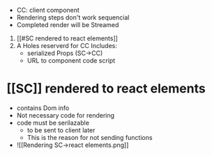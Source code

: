 - CC: client component
- Rendering steps don't work sequencial
- Completed render will be Streamed
1. [[#SC rendered to react elements]]
2. A Holes reserverd for CC Includes:
    - serialized Props (SC->CC)
    - URL to component code script
# [[SC]] rendered to react elements
- contains Dom info
- Not necessary code for rendering
- code must be serilazable 
	- to be sent to client later
	- This is the reason for not sending functions
- ![[Rendering SC->react elements.png]]